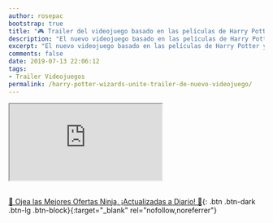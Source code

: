 ```yaml
---
author: rosepac
bootstrap: true
title: "🎮 Trailer del videojuego basado en las películas de Harry Potter"
description: "El nuevo videojuego basado en las películas de Harry Potter y similar al adictivo y famoso Pokemon Go"
excerpt: "El nuevo videojuego basado en las películas de Harry Potter y similar al adictivo y famoso Pokemon Go"
comments: false
date: 2019-07-13 22:06:12
tags:
- Trailer Videojuegos
permalink: /harry-potter-wizards-unite-trailer-de-nuevo-videojuego/
---
```


<div class="embed-responsive embed-responsive-16by9">
  <iframe class="embed-responsive-item" src="https://www.youtube-nocookie.com/embed/8u51ZY2a3Sc?rel=0" allowfullscreen></iframe>
</div><br/>

[🎁 Ojea las Mejores Ofertas Ninja, ¡Actualizadas a Diario! 🛒](https://www.amazon.es/shop/cibercursos){: .btn .btn-dark .btn-lg .btn-block}{:target="_blank" rel="nofollow,noreferrer"}